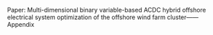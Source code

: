 Paper: Multi-dimensional binary variable-based ACDC hybrid offshore electrical system optimization of the offshore wind farm cluster——Appendix
